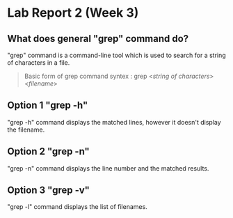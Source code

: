 # __Lab Report 2 (Week 3)__

## __What does general "grep" command do?__

"grep" command is a command-line tool which is used to search for a string of characters in a file.

>Basic form of grep command syntex : grep <_string of characters_> <_filename_>

## __Option 1 "grep -h"__

"grep -h" command displays the matched lines, however it doesn't display the filename.

## __Option 2 "grep -n"__

"grep -n" command displays the line number and the matched results.

## __Option 3 "grep -v"__

"grep -l" command displays the list of filenames. 